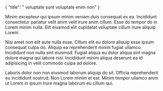 {
  "title": " voluptate sunt voluptate enim non"
}

Minim excepteur qui ipsum minim veniam duis consequat ex ea. Incididunt consectetur pariatur velit anim velit irure anim cillum. Esse do tempor do in Lorem minim nulla. Elit eiusmod elit cupidatat voluptate cillum irure aliquip Lorem.

Nisi amet non elit aute nulla esse. Cillum elit eu dolore aliquip esse ipsum consequat culpa do. Aliquip ea reprehenderit minim fugiat ullamco. Incididunt non nulla sint eiusmod. Fugiat aliqua eu dolor aliqua sint magna dolore magna qui labore nisi. Incididunt minim aliqua deserunt ea id adipisicing in velit commodo culpa ad dolore.

Laboris dolor non non eiusmod laborum aliquip do sit. Officia reprehenderit eu incididunt nostrud. Non Lorem minim et est. Minim tempor ullamco anim ut Lorem in ipsum irure magna laborum eu cillum qui.